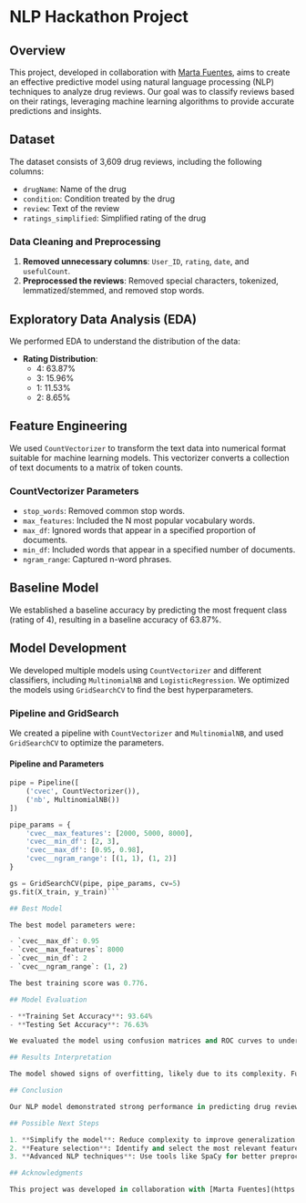 # NLP Hackathon Project


## Overview

This project, developed in collaboration with [Marta Fuentes](https://www.linkedin.com/in/marta-fuentes-science/), aims to create an effective predictive model using natural language processing (NLP) techniques to analyze drug reviews. Our goal was to classify reviews based on their ratings, leveraging machine learning algorithms to provide accurate predictions and insights.

## Dataset

The dataset consists of 3,609 drug reviews, including the following columns:
- `drugName`: Name of the drug
- `condition`: Condition treated by the drug
- `review`: Text of the review
- `ratings_simplified`: Simplified rating of the drug

### Data Cleaning and Preprocessing

1. **Removed unnecessary columns**: `User_ID`, `rating`, `date`, and `usefulCount`.
2. **Preprocessed the reviews**: Removed special characters, tokenized, lemmatized/stemmed, and removed stop words.

## Exploratory Data Analysis (EDA)

We performed EDA to understand the distribution of the data:
- **Rating Distribution**:
  - 4: 63.87%
  - 3: 15.96%
  - 1: 11.53%
  - 2: 8.65%

## Feature Engineering

We used `CountVectorizer` to transform the text data into numerical format suitable for machine learning models. This vectorizer converts a collection of text documents to a matrix of token counts.

### CountVectorizer Parameters

- `stop_words`: Removed common stop words.
- `max_features`: Included the N most popular vocabulary words.
- `max_df`: Ignored words that appear in a specified proportion of documents.
- `min_df`: Included words that appear in a specified number of documents.
- `ngram_range`: Captured n-word phrases.

## Baseline Model

We established a baseline accuracy by predicting the most frequent class (rating of 4), resulting in a baseline accuracy of 63.87%.

## Model Development

We developed multiple models using `CountVectorizer` and different classifiers, including `MultinomialNB` and `LogisticRegression`. We optimized the models using `GridSearchCV` to find the best hyperparameters.

### Pipeline and GridSearch

We created a pipeline with `CountVectorizer` and `MultinomialNB`, and used `GridSearchCV` to optimize the parameters.

#### Pipeline and Parameters

```python
pipe = Pipeline([
    ('cvec', CountVectorizer()),
    ('nb', MultinomialNB())
])

pipe_params = {
    'cvec__max_features': [2000, 5000, 8000],
    'cvec__min_df': [2, 3],
    'cvec__max_df': [0.95, 0.98],
    'cvec__ngram_range': [(1, 1), (1, 2)]
}

gs = GridSearchCV(pipe, pipe_params, cv=5)
gs.fit(X_train, y_train)```

## Best Model

The best model parameters were:

- `cvec__max_df`: 0.95
- `cvec__max_features`: 8000
- `cvec__min_df`: 2
- `cvec__ngram_range`: (1, 2)

The best training score was 0.776.

## Model Evaluation

- **Training Set Accuracy**: 93.64%
- **Testing Set Accuracy**: 76.63%

We evaluated the model using confusion matrices and ROC curves to understand its performance and identify any overfitting or data leakage.

## Results Interpretation

The model showed signs of overfitting, likely due to its complexity. Further steps include simplifying the model, exploring additional feature selection methods, and potentially using SpaCy for more advanced NLP preprocessing.

## Conclusion

Our NLP model demonstrated strong performance in predicting drug review ratings, achieving a testing accuracy of 76.63%. Future work includes refining feature selection and exploring more sophisticated NLP techniques to improve model generalization and accuracy.

## Possible Next Steps

1. **Simplify the model**: Reduce complexity to improve generalization.
2. **Feature selection**: Identify and select the most relevant features.
3. **Advanced NLP techniques**: Use tools like SpaCy for better preprocessing and feature extraction.

## Acknowledgments

This project was developed in collaboration with [Marta Fuentes](https://www.linkedin.com/in/marta-fuentes-science/), she had valuable contributions and insights.